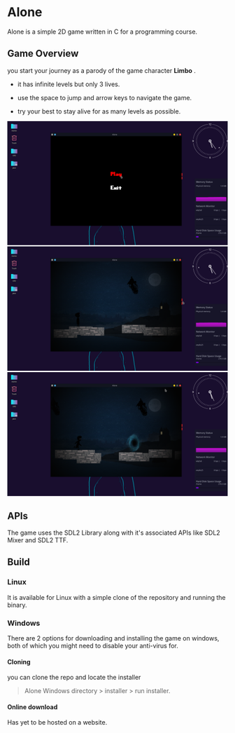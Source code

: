 # Alone
Alone is a simple 2D game written in C for a programming course.

## Game Overview
you start your journey as a parody of the game character **Limbo** .

- it has infinite levels but only 3 lives.

- use the space to jump and arrow keys to navigate the game.

- try your best to stay alive for as many levels as possible.

![Start Screen](https://raw.githubusercontent.com/karimkohel/Alone/master/Demo/2.png "Startscreen")
![GamePlay](https://raw.githubusercontent.com/karimkohel/Alone/master/Demo/3.png "GamePlay")
![GamePlay](https://raw.githubusercontent.com/karimkohel/Alone/master/Demo/5.png "GamePlay")


## APIs
The game uses the SDL2 Library along with it's associated APIs like SDL2 Mixer and SDL2 TTF.

## Build

### Linux
It is available for Linux with a simple clone of the repository and running the binary.

### Windows
There are 2 options for downloading and installing the game on windows, both of which you might need to disable your anti-virus for. 

#### Cloning
you can clone the repo and locate the installer

> Alone Windows directory > installer > run installer.

#### Online download
Has yet to be hosted on a website.


[//]: <> (Mac users can go fuck themselves.)